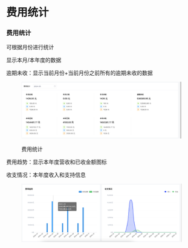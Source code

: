 # 费用统计

### 费用统计

可根据月份进行统计

显示本月/本年度的数据

逾期未收：显示当前月份+当前月份之前所有的逾期未收的数据

<figure><img src="../../../.gitbook/assets/image (106).png" alt=""><figcaption><p>费用统计</p></figcaption></figure>

费用趋势：显示本年度营收和已收金额图标

收支情况：本年度收入和支持信息

<figure><img src="../../../.gitbook/assets/image (107).png" alt=""><figcaption></figcaption></figure>
